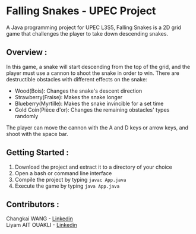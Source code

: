 # Falling Snakes - UPEC Project

A Java programming project for UPEC L3S5, Falling Snakes is a 2D grid game that challenges the player to take down descending snakes.

## Overview :</br>
In this game, a snake will start descending from the top of the grid, and the player must use a cannon to shoot the snake in order to win. There are destructible obstacles with different effects on the snake:

- Wood(Bois): Changes the snake's descent direction
- Strawberry(Fraise): Makes the snake longer
- Blueberry(Myrtille): Makes the snake invincible for a set time
- Gold Coin(Pièce d'or): Changes the remaining obstacles' types randomly

The player can move the cannon with the A and D keys or arrow keys, and shoot with the space bar.


## Getting Started :

1. Download the project and extract it to a directory of your choice <br>
2. Open a bash or command line interface <br>
3. Compile the project by typing `javac App.java` <br>
4. Execute the game by typing `java App.java` <br>


## Contributors :
Changkai WANG - [Linkedin](https://www.linkedin.com/in/changkaiwang/)<br>
Liyam AIT OUAKLI - [Linkedin](https://www.linkedin.com/in/liyam-a%C3%AFt-ouakli/)
